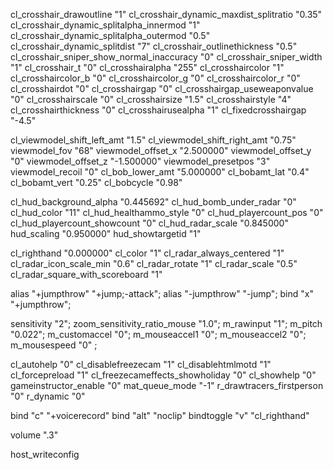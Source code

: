 cl_crosshair_drawoutline "1"
cl_crosshair_dynamic_maxdist_splitratio "0.35"
cl_crosshair_dynamic_splitalpha_innermod "1"
cl_crosshair_dynamic_splitalpha_outermod "0.5"
cl_crosshair_dynamic_splitdist "7"
cl_crosshair_outlinethickness "0.5"
cl_crosshair_sniper_show_normal_inaccuracy "0"
cl_crosshair_sniper_width "1"
cl_crosshair_t "0"
cl_crosshairalpha "255"
cl_crosshaircolor "1"
cl_crosshaircolor_b "0"
cl_crosshaircolor_g "0"
cl_crosshaircolor_r "0"
cl_crosshairdot "0"
cl_crosshairgap "0"
cl_crosshairgap_useweaponvalue "0"
cl_crosshairscale "0"
cl_crosshairsize "1.5"
cl_crosshairstyle "4"
cl_crosshairthickness "0"
cl_crosshairusealpha "1"
cl_fixedcrosshairgap "-4.5"


cl_viewmodel_shift_left_amt "1.5"
cl_viewmodel_shift_right_amt "0.75"
viewmodel_fov "68"
viewmodel_offset_x "2.500000"
viewmodel_offset_y "0"
viewmodel_offset_z "-1.500000"
viewmodel_presetpos "3"
viewmodel_recoil "0"
cl_bob_lower_amt "5.000000"
cl_bobamt_lat "0.4"
cl_bobamt_vert "0.25"
cl_bobcycle "0.98"

cl_hud_background_alpha "0.445692"
cl_hud_bomb_under_radar "0"
cl_hud_color "11"
cl_hud_healthammo_style "0"
cl_hud_playercount_pos "0"
cl_hud_playercount_showcount "0"
cl_hud_radar_scale "0.845000"
hud_scaling "0.950000"
hud_showtargetid "1"

cl_righthand "0.000000"
cl_color "1"
cl_radar_always_centered "1"
cl_radar_icon_scale_min "0.6"
cl_radar_rotate "1"
cl_radar_scale "0.5"
cl_radar_square_with_scoreboard "1"

alias "+jumpthrow" "+jump;-attack";
alias "-jumpthrow" "-jump";
bind "x" "+jumpthrow";

sensitivity "2";
 zoom_sensitivity_ratio_mouse "1.0";
 m_rawinput "1";
 m_pitch "0.022";
 m_customaccel "0";
 m_mouseaccel1 "0";
 m_mouseaccel2 "0";
 m_mousespeed "0" ;

cl_autohelp "0"
cl_disablefreezecam "1"
cl_disablehtmlmotd "1"
cl_forcepreload "1"
cl_freezecameffects_showholiday "0"
cl_showhelp "0"
gameinstructor_enable "0"
mat_queue_mode "-1"
r_drawtracers_firstperson "0"
r_dynamic "0"


bind "c" "+voicerecord"
bind "alt" "noclip"
bindtoggle "v" "cl_righthand"



volume ".3"


host_writeconfig








